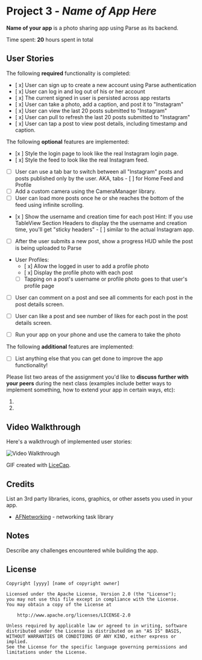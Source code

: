 # Project 3 - *Name of App Here*

**Name of your app** is a photo sharing app using Parse as its backend.

Time spent: **20** hours spent in total

## User Stories

The following **required** functionality is completed:

- [ x] User can sign up to create a new account using Parse authentication
- [ x] User can log in and log out of his or her account
- [ x] The current signed in user is persisted across app restarts
- [ x] User can take a photo, add a caption, and post it to "Instagram"
- [ x] User can view the last 20 posts submitted to "Instagram"
- [ x] User can pull to refresh the last 20 posts submitted to "Instagram"
- [ x] User can tap a post to view post details, including timestamp and caption.

The following **optional** features are implemented:

- [x ] Style the login page to look like the real Instagram login page.
- [ x] Style the feed to look like the real Instagram feed.
- [ ] User can use a tab bar to switch between all "Instagram" posts and posts published only by the user. AKA, tabs - [ ] for Home Feed and Profile
- [ ] Add a custom camera using the CameraManager library.
- [ ] User can load more posts once he or she reaches the bottom of the feed using infinite scrolling.
- [x ] Show the username and creation time for each post
Hint: If you use TableView Section Headers to display the the username and creation time, you'll get "sticky headers" - [ ] similar to the actual Instagram app.
- [ ] After the user submits a new post, show a progress HUD while the post is being uploaded to Parse
- User Profiles:
   - [ x] Allow the logged in user to add a profile photo
   - [ x] Display the profile photo with each post
   - [ ] Tapping on a post's username or profile photo goes to that user's profile page
- [ ] User can comment on a post and see all comments for each post in the post details screen.
- [ ] User can like a post and see number of likes for each post in the post details screen.
- [ ] Run your app on your phone and use the camera to take the photo


The following **additional** features are implemented:

- [ ] List anything else that you can get done to improve the app functionality!

Please list two areas of the assignment you'd like to **discuss further with your peers** during the next class (examples include better ways to implement something, how to extend your app in certain ways, etc):

1.
2.

## Video Walkthrough

Here's a walkthrough of implemented user stories:

<img src='http://imgur.com/a/ow9yV.gif' title='Video Walkthrough' width='' alt='Video Walkthrough' />

GIF created with [LiceCap](http://www.cockos.com/licecap/).

## Credits

List an 3rd party libraries, icons, graphics, or other assets you used in your app.

- [AFNetworking](https://github.com/AFNetworking/AFNetworking) - networking task library


## Notes

Describe any challenges encountered while building the app.

## License

    Copyright [yyyy] [name of copyright owner]

    Licensed under the Apache License, Version 2.0 (the "License");
    you may not use this file except in compliance with the License.
    You may obtain a copy of the License at

        http://www.apache.org/licenses/LICENSE-2.0

    Unless required by applicable law or agreed to in writing, software
    distributed under the License is distributed on an "AS IS" BASIS,
    WITHOUT WARRANTIES OR CONDITIONS OF ANY KIND, either express or implied.
    See the License for the specific language governing permissions and
    limitations under the License.
